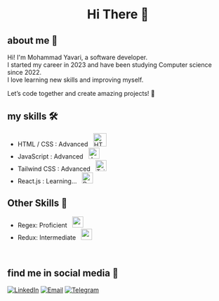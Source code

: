 <h1 align="center">Hi There 👋</h1>



## about me 📌
Hi! I'm Mohammad Yavari, a software developer. <br>
I started my career in 2023 and have been studying Computer science since 2022. <br>
I love learning new skills and improving myself. 

Let’s code together and create amazing projects! 🌟


## my skills 🛠️
<ul>
  <li>HTML / CSS : Advanced &nbsp; <img src="https://skillicons.dev/icons?i=html,css" alt="HTML/CSS" width="30" height="30"></li>
  <li>JavaScript : Advanced &nbsp; <img src="https://skillicons.dev/icons?i=js" alt="JavaScript" width="25" height="25"></li>
    <li>Tailwind CSS : Advanced &nbsp; <img src="https://skillicons.dev/icons?i=tailwind" alt="Tailwind CSS" width="25" height="25"></li>
  <li>React.js : Learning... &nbsp; <img src="https://skillicons.dev/icons?i=react" alt="React.js" width="25" height="25"></li>
<!--   <li>TypeScript : Learning... &nbsp; <img src="https://skillicons.dev/icons?i=typescript" alt="TypeScript" width="25" height="25"></li> -->
<!--   <li>Next.js  : Learning... &nbsp; <img src="https://skillicons.dev/icons?i=nextjs" alt="Next.js" width="25" height="25"></li> -->
</ul>

<h2>Other Skills 🧰</h2>
<ul>
  <li>Regex: Proficient &nbsp; <img src="https://skillicons.dev/icons?i=regex" alt="regex" width="25" height="25"></li>
  <li>Redux: Intermediate &nbsp; <img src="https://skillicons.dev/icons?i=redux" alt="redux" width="25" height="25"></li>
</ul>

<!--
## My Projects 🚀
- [Portfolio Website](https://github.com/mmd-yavarii/portfolio) - A personal website showcasing my skills and projects.
- [To-Do App](https://github.com/mmd-yavarii/todo-app) - A simple to-do app using React.js and Tailwind CSS.
-->

<br>

## find me in social media 🔎
<a href="https://www.linkedin.com/in/mmd-yavarii">![LinkedIn](https://img.shields.io/badge/LinkedIn-mmd_yavarii-0A66C2)</a> 
<a href="mailto:mdyavarii@gmail.com">![Email](https://img.shields.io/badge/Email-mdyavarii@gmail.com-0072C6)</a>
<a href="https://t.me/mmd_yavarii">![Telegram](https://img.shields.io/badge/Telegram-mmd_yavarii-0088CC)</a>


